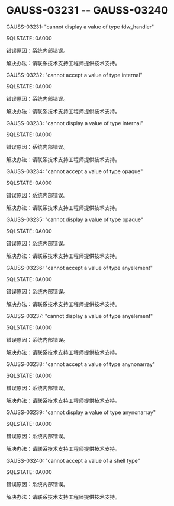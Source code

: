 # GAUSS-03231 -- GAUSS-03240<a name="ZH-CN_TOPIC_0302073217"></a>

GAUSS-03231: "cannot display a value of type fdw\_handler"

SQLSTATE: 0A000

错误原因：系统内部错误。

解决办法：请联系技术支持工程师提供技术支持。

GAUSS-03232: "cannot accept a value of type internal"

SQLSTATE: 0A000

错误原因：系统内部错误。

解决办法：请联系技术支持工程师提供技术支持。

GAUSS-03233: "cannot display a value of type internal"

SQLSTATE: 0A000

错误原因：系统内部错误。

解决办法：请联系技术支持工程师提供技术支持。

GAUSS-03234: "cannot accept a value of type opaque"

SQLSTATE: 0A000

错误原因：系统内部错误。

解决办法：请联系技术支持工程师提供技术支持。

GAUSS-03235: "cannot display a value of type opaque"

SQLSTATE: 0A000

错误原因：系统内部错误。

解决办法：请联系技术支持工程师提供技术支持。

GAUSS-03236: "cannot accept a value of type anyelement"

SQLSTATE: 0A000

错误原因：系统内部错误。

解决办法：请联系技术支持工程师提供技术支持。

GAUSS-03237: "cannot display a value of type anyelement"

SQLSTATE: 0A000

错误原因：系统内部错误。

解决办法：请联系技术支持工程师提供技术支持。

GAUSS-03238: "cannot accept a value of type anynonarray"

SQLSTATE: 0A000

错误原因：系统内部错误。

解决办法：请联系技术支持工程师提供技术支持。

GAUSS-03239: "cannot display a value of type anynonarray"

SQLSTATE: 0A000

错误原因：系统内部错误。

解决办法：请联系技术支持工程师提供技术支持。

GAUSS-03240: "cannot accept a value of a shell type"

SQLSTATE: 0A000

错误原因：系统内部错误。

解决办法：请联系技术支持工程师提供技术支持。

